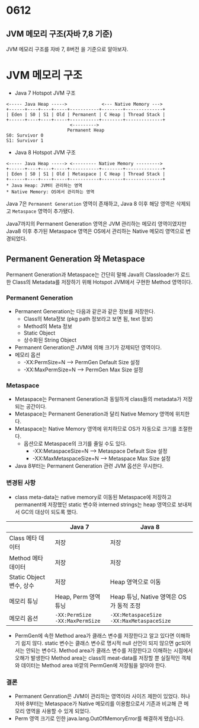 # 0612

## JVM 메모리 구조(자바 7,8 기준)
JVM 메모리 구조를 자바 7, 8버전 을 기준으로 알아보자.

# JVM 메모리 구조

- Java 7 Hotspot JVM 구조
```
<----- Java Heap ----->             <--- Native Memory --->
+------+----+----+-----+-----------+--------+--------------+
| Eden | S0 | S1 | Old | Permanent | C Heap | Thread Stack |
+------+----+----+-----+-----------+--------+--------------+
                        <--------->
                       Permanent Heap
S0: Survivor 0
S1: Survivor 1
```
- Java 8 Hotspot JVM 구조
```
<----- Java Heap -----> <--------- Native Memory --------->
+------+----+----+-----+-----------+--------+--------------+
| Eden | S0 | S1 | Old | Metaspace | C Heap | Thread Stack |
+------+----+----+-----+-----------+--------+--------------+
* Java Heap: JVM이 관리하는 영역
* Native Memory: OS에서 관리하는 영역
```

Java 7은 `Permanent Generation` 영역이 존재하고, Java 8 이후 해당 영역은 삭제되고 `Metaspace` 영역이 추가됐다.

Java7까지의 Permanent Generation 영역은 JVM 관리하는 메모리 영역이였지만 Java8 이후 추가된 Metaspace 영역은 OS에서 관리하는 Native 메모리 영역으로 변경되었다.

## Permanent Generation 와 Metaspace
Permanent Generation과 Metaspace는 간단히 말해 Java의 Classloader가 로드한 Class의 Metadata를 저장하기 위해 Hotspot JVM에서 구현한 Method 영역이다.

### Permanent Generation
- Permanent Generation는 다음과 같은과 같은 정보를 저장한다.
    - Class의 Meta정보 (pkg path 정보라고 보면 됨, text 정보)
    - Method의 Meta 정보
    - Static Object
    - 상수화된 String Object
- Permanent Generation은 JVM에 의해 크기가 강제되던 영역이다.
- 메모리 옵션
    - -XX:PermSize=N      --> PermGen Default Size 설정
    - -XX:MaxPermSize=N   --> PermGen Max Size 설정


### Metaspace
- Metaspace는 Permanent Generation과 동일하게 class들의 metadata가 저장되는 공간이다.
- Metaspace는 Permanent Generation과 달리 Native Memory 영역에 위치한다.
- Metaspace는 Native Memory 영역에 위치하므로 OS가 자동으로 크기를 조절한다.
    - 옵션으로 Metaspace의 크기를 줄일 수도 있다.
        - -XX:MetaspaceSize=N    --> Metaspace Default Size 설정
        - -XX:MaxMetaspaceSize=N --> Metaspace Max Size 설정
- Java 8부터는 Permanent Generation 관련 JVM 옵션은 무시한다.


### 변경된 사항
- class meta-data는 native memory로 이동된 Metaspace에 저장하고 permanent에 저장했던 static 변수와 interned strings는 heap 영역으로 보내져서 GC의 대상이 되도록 했다.

|                          | Java 7                                | Java 8                                          |
| ------------------------ | ------------------------------------- | ----------------------------------------------- |
| Class 메타 데이터        | 저장                                  | 저장                                            |
| Method 메타 데이터       | 저장                                  | 저장                                            |
| Static Object 변수, 상수 | 저장                                  | Heap 영역으로 이동                              |
| 메모리 튜닝              | Heap, Perm 영역 튜닝                  | Heap 튜닝, Native 영역은 OS가 동적 조정         |
| 메모리 옵션              | `-XX:PermSize`  <br>`-XX:MaxPermSize` | `-XX:MetaspaceSize`  <br>`-XX:MaxMetaspaceSize` |

- PermGen에 속한 Method area가 클래스 변수를 저장한다고 알고 있다면 이해하기 쉽지 않다. static 변수는 클래스 변수로 명시적 null 선언이 되지 않으면 gc되어서는 안되는 변수다. Method area가 클래스 변수를 저장한다고 이해하는 시점에서 오해가 발생한다 Method area는 class의 meat-data를 저장할 뿐 실질적인 객체와 데이터는 Method area 바깥의 PermGen에 저장됨을 알아야 한다.

### 결론
- Permanent Genration은 JVM이 관리하는 영역이라 사이즈 제한이 있었다. 허나 자바 8부터는 Metaspace가 Native 메모리를 이용함으로서  기존과 비교해 큰 메모리 영역을 사용할 수 있게 되었다.
- Perm 영역 크기로 인한 java.lang.OutOfMemoryError를 해결하게 됐습니다.